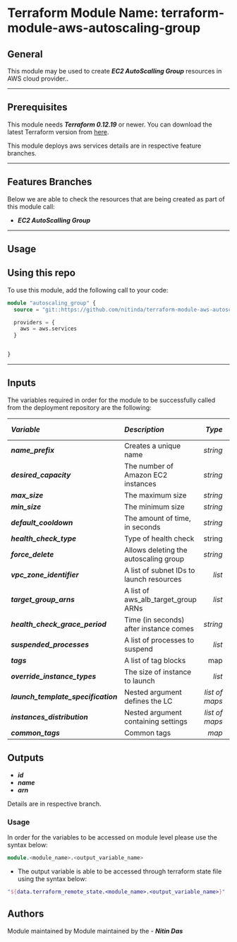 # Terraform Module Name: terraform-module-aws-autoscaling-group


## General

This module may be used to create **_EC2 AutoScalling Group_** resources in AWS cloud provider..

---


## Prerequisites

This module needs **_Terraform 0.12.19_** or newer.
You can download the latest Terraform version from [here](https://www.terraform.io/downloads.html).

This module deploys aws services details are in respective feature branches.


---


## Features Branches

Below we are able to check the resources that are being created as part of this module call:

* **_EC2 AutoScalling Group_**


---

## Usage

## Using this repo

To use this module, add the following call to your code:

```tf
module "autoscaling_group" {
  source = "git::https://github.com/nitinda/terraform-module-aws-autoscaling-group.git?ref=terraform-12/master"

  providers = {
    aws = aws.services
  }


}
```
---

## Inputs

The variables required in order for the module to be successfully called from the deployment repository are the following:


|**_Variable_** | **_Description_** | **_Type_** | **_Argument Status_** |
|:----|:----|-----:|-----:|
| **_name\_prefix_** | Creates a unique name | _string_ |
| **_desired\_capacity_** | The number of Amazon EC2 instances | _string_ |
| **_max\_size_** | The maximum size | _string_ |
| **_min\_size_** | The minimum size | _string_ |
| **_default\_cooldown_** | The amount of time, in seconds | _string_ |
| **_health\_check\_type_** | Type of health check | string          |
| **_force\_delete_** | Allows deleting the autoscaling group | _string_ |
| **_vpc\_zone\_identifier_** | A list of subnet IDs to launch resources | _list_ |
| **_target\_group\_arns_** | A list of aws_alb_target_group ARNs | _list_ |
| **_health\_check\_grace\_period_** | Time (in seconds) after instance comes | _string_ |
| **_suspended\_processes_** | A list of processes to suspend | _list_ |
| **_tags_** | A list of tag blocks | map |
| **_override\_instance\_types_** | The size of instance to launch | _list_ |
| **_launch\_template\_specification_** | Nested argument defines the LC | _list of maps_ |
| **_instances\_distribution_** | Nested argument containing settings | _list of maps_ |
| **_common\_tags_** | Common tags | _map_ |




## Outputs

* **_id_**
* **_name_**
* **_arn_**


Details are in respective branch.


### Usage
In order for the variables to be accessed on module level please use the syntax below:

```tf
module.<module_name>.<output_variable_name>
```

- The output variable is able to be accessed through terraform state file using the syntax below:

```tf
"${data.terraform_remote_state.<module_name>.<output_variable_name>}"
```


## Authors
Module maintained by Module maintained by the - **_Nitin Das_**

